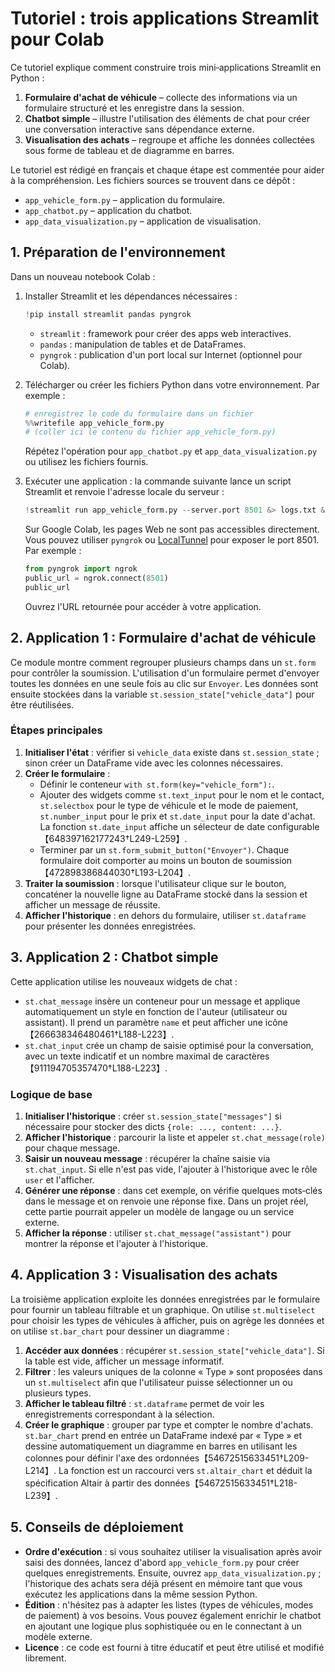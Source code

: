 # Tutoriel : trois applications Streamlit pour Colab

Ce tutoriel explique comment construire trois mini‑applications Streamlit
en Python :

1. **Formulaire d'achat de véhicule** – collecte des informations via un
   formulaire structuré et les enregistre dans la session.
2. **Chatbot simple** – illustre l'utilisation des éléments de chat pour
   créer une conversation interactive sans dépendance externe.
3. **Visualisation des achats** – regroupe et affiche les données
   collectées sous forme de tableau et de diagramme en barres.

Le tutoriel est rédigé en français et chaque étape est commentée pour
aider à la compréhension. Les fichiers sources se trouvent dans ce
dépôt :

* `app_vehicle_form.py` – application du formulaire.
* `app_chatbot.py` – application du chatbot.
* `app_data_visualization.py` – application de visualisation.

## 1. Préparation de l'environnement

Dans un nouveau notebook Colab :

1. Installer Streamlit et les dépendances nécessaires :

   ```python
   !pip install streamlit pandas pyngrok
   ```

   * `streamlit` : framework pour créer des apps web interactives.
   * `pandas` : manipulation de tables et de DataFrames.
   * `pyngrok` : publication d'un port local sur Internet (optionnel pour Colab).

2. Télécharger ou créer les fichiers Python dans votre environnement. Par
   exemple :

   ```python
   # enregistrez le code du formulaire dans un fichier
   %%writefile app_vehicle_form.py
   # (coller ici le contenu du fichier app_vehicle_form.py)
   ```

   Répétez l'opération pour `app_chatbot.py` et
   `app_data_visualization.py` ou utilisez les fichiers fournis.

3. Exécuter une application : la commande suivante lance un script
   Streamlit et renvoie l'adresse locale du serveur :

   ```python
   !streamlit run app_vehicle_form.py --server.port 8501 &> logs.txt &
   ```

   Sur Google Colab, les pages Web ne sont pas accessibles
   directement. Vous pouvez utiliser `pyngrok` ou [LocalTunnel](https://theboroer.github.io/localtunnel-www/) pour exposer le port 8501.
   Par exemple :

   ```python
   from pyngrok import ngrok
   public_url = ngrok.connect(8501)
   public_url
   ```

   Ouvrez l'URL retournée pour accéder à votre application.

## 2. Application 1 : Formulaire d'achat de véhicule

Ce module montre comment regrouper plusieurs champs dans un
`st.form` pour contrôler la soumission. L'utilisation d'un formulaire
permet d'envoyer toutes les données en une seule fois au clic sur
`Envoyer`. Les données sont ensuite stockées dans la variable
`st.session_state["vehicle_data"]` pour être réutilisées.

### Étapes principales

1. **Initialiser l'état** : vérifier si `vehicle_data` existe dans
   `st.session_state` ; sinon créer un DataFrame vide avec les colonnes
   nécessaires.
2. **Créer le formulaire** :
   * Définir le conteneur `with st.form(key="vehicle_form"):`.
   * Ajouter des widgets comme `st.text_input` pour le nom et le
     contact, `st.selectbox` pour le type de véhicule et le mode de
     paiement, `st.number_input` pour le prix et `st.date_input` pour
     la date d'achat. La fonction `st.date_input` affiche un
     sélecteur de date configurable【648397162177243†L249-L259】.
   * Terminer par un `st.form_submit_button("Envoyer")`. Chaque
     formulaire doit comporter au moins un bouton de soumission【472898386844030†L193-L204】.
3. **Traiter la soumission** : lorsque l'utilisateur clique sur le
   bouton, concaténer la nouvelle ligne au DataFrame stocké dans la
   session et afficher un message de réussite.
4. **Afficher l'historique** : en dehors du formulaire, utiliser
   `st.dataframe` pour présenter les données enregistrées.

## 3. Application 2 : Chatbot simple

Cette application utilise les nouveaux widgets de chat :

* `st.chat_message` insère un conteneur pour un message et applique
  automatiquement un style en fonction de l'auteur (utilisateur ou
  assistant). Il prend un paramètre `name` et peut afficher une icône【266638346480461†L188-L223】.
* `st.chat_input` crée un champ de saisie optimisé pour la
  conversation, avec un texte indicatif et un nombre maximal de
  caractères【911194705357470†L188-L223】.

### Logique de base

1. **Initialiser l'historique** : créer `st.session_state["messages"]` si
   nécessaire pour stocker des dicts `{role: ..., content: ...}`.
2. **Afficher l'historique** : parcourir la liste et appeler
   `st.chat_message(role)` pour chaque message.
3. **Saisir un nouveau message** : récupérer la chaîne saisie via
   `st.chat_input`. Si elle n'est pas vide, l'ajouter à l'historique
   avec le rôle `user` et l'afficher.
4. **Générer une réponse** : dans cet exemple, on vérifie quelques
   mots‑clés dans le message et on renvoie une réponse fixe. Dans un
   projet réel, cette partie pourrait appeler un modèle de langage ou
   un service externe.
5. **Afficher la réponse** : utiliser `st.chat_message("assistant")` pour
   montrer la réponse et l'ajouter à l'historique.

## 4. Application 3 : Visualisation des achats

La troisième application exploite les données enregistrées par le
formulaire pour fournir un tableau filtrable et un graphique. On
utilise `st.multiselect` pour choisir les types de véhicules à
afficher, puis on agrège les données et on utilise `st.bar_chart` pour
dessiner un diagramme :

1. **Accéder aux données** : récupérer `st.session_state["vehicle_data"]`.
   Si la table est vide, afficher un message informatif.
2. **Filtrer** : les valeurs uniques de la colonne « Type » sont
   proposées dans un `st.multiselect` afin que l'utilisateur puisse
   sélectionner un ou plusieurs types.
3. **Afficher le tableau filtré** : `st.dataframe` permet de voir les
   enregistrements correspondant à la sélection.
4. **Créer le graphique** : grouper par type et compter le nombre
   d'achats. `st.bar_chart` prend en entrée un DataFrame indexé par
   « Type » et dessine automatiquement un diagramme en barres en
   utilisant les colonnes pour définir l'axe des ordonnées【54672515633451†L209-L214】. La
   fonction est un raccourci vers `st.altair_chart` et déduit la
   spécification Altair à partir des données【54672515633451†L218-L239】.

## 5. Conseils de déploiement

* **Ordre d'exécution** : si vous souhaitez utiliser la visualisation
  après avoir saisi des données, lancez d'abord `app_vehicle_form.py`
  pour créer quelques enregistrements. Ensuite, ouvrez
  `app_data_visualization.py` ; l'historique des achats sera déjà
  présent en mémoire tant que vous exécutez les applications dans la
  même session Python.
* **Édition** : n'hésitez pas à adapter les listes (types de véhicules,
  modes de paiement) à vos besoins. Vous pouvez également enrichir le
  chatbot en ajoutant une logique plus sophistiquée ou en le connectant
  à un modèle externe.
* **Licence** : ce code est fourni à titre éducatif et peut être
  utilisé et modifié librement.
